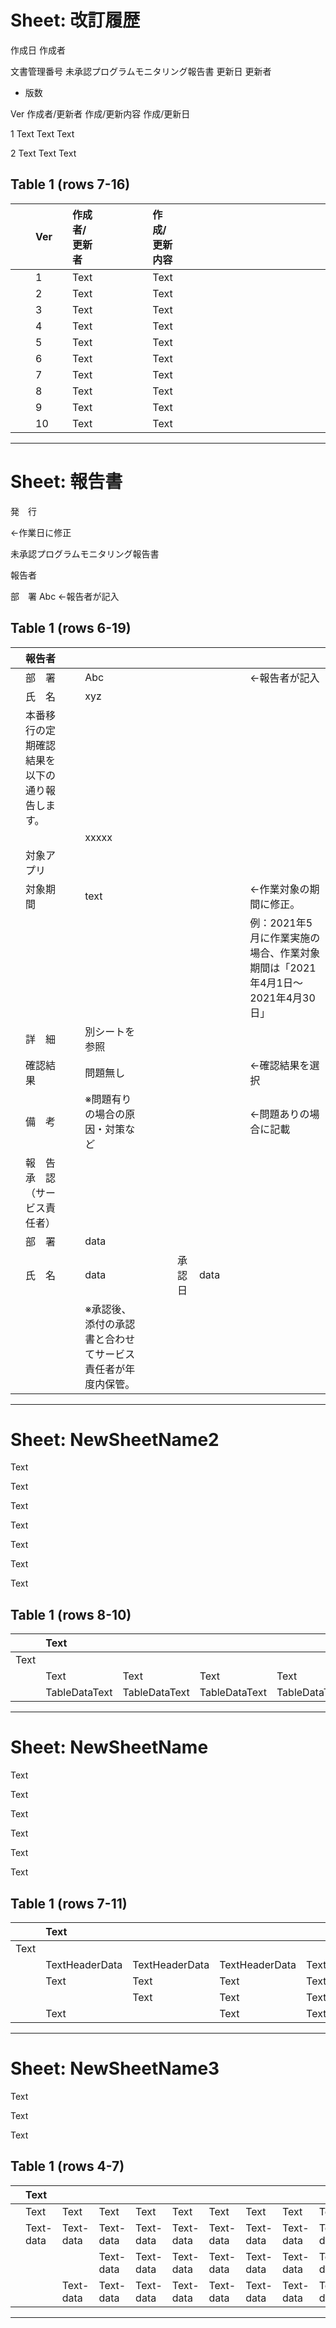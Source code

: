 # Sheet: 改訂履歴

作成日 作成者

文書管理番号 未承認プログラムモニタリング報告書 更新日 更新者

- 版数

Ver 作成者/更新者 作成/更新内容 作成/更新日

1 Text Text Text

2 Text Text Text

## Table 1 (rows 7-16)

|  |  | Ver |  | 作成者/更新者 |  |  |  |  |  | 作成/更新内容 |  |  |  |  |  |  |  |  |  |  |  |  |  |  |  |  |  |  |  |  |  | 作成/更新日 |  |  |  |  |  |  |  |  |  |  |  |  |  |  |  |  |  |  |  |  |  |  |  |  |  |  |  |  |  |  |  |  |  |  |  |  |  |  |  |  |  |  |  |  |  |  |  |  |  |  |  |  |  |  |  |  |  |  |  |  |  |  |  |  |  |  |  |  |  |  |  |  |  |  |
| :--- | :--- | :--- | :--- | :--- | :--- | :--- | :--- | :--- | :--- | :--- | :--- | :--- | :--- | :--- | :--- | :--- | :--- | :--- | :--- | :--- | :--- | :--- | :--- | :--- | :--- | :--- | :--- | :--- | :--- | :--- | :--- | :--- | :--- | :--- | :--- | :--- | :--- | :--- | :--- | :--- | :--- | :--- | :--- | :--- | :--- | :--- | :--- | :--- | :--- | :--- | :--- | :--- | :--- | :--- | :--- | :--- | :--- | :--- | :--- | :--- | :--- | :--- | :--- | :--- | :--- | :--- | :--- | :--- | :--- | :--- | :--- | :--- | :--- | :--- | :--- | :--- | :--- | :--- | :--- | :--- | :--- | :--- | :--- | :--- | :--- | :--- | :--- | :--- | :--- | :--- | :--- | :--- | :--- | :--- | :--- | :--- | :--- | :--- | :--- | :--- | :--- | :--- | :--- | :--- | :--- | :--- |
|  |  | 1 |  | Text |  |  |  |  |  | Text |  |  |  |  |  |  |  |  |  |  |  |  |  |  |  |  |  |  |  |  |  | Text |  |  |  |  |  |  |  |  |  |  |  |  |  |  |  |  |  |  |  |  |  |  |  |  |  |  |  |  |  |  |  |  |  |  |  |  |  |  |  |  |  |  |  |  |  |  |  |  |  |  |  |  |  |  |  |  |  |  |  |  |  |  |  |  |  |  |  |  |  |  |  |  |  |  |
|  |  | 2 |  | Text |  |  |  |  |  | Text |  |  |  |  |  |  |  |  |  |  |  |  |  |  |  |  |  |  |  |  |  | Text |  |  |  |  |  |  |  |  |  |  |  |  |  |  |  |  |  |  |  |  |  |  |  |  |  |  |  |  |  |  |  |  |  |  |  |  |  |  |  |  |  |  |  |  |  |  |  |  |  |  |  |  |  |  |  |  |  |  |  |  |  |  |  |  |  |  |  |  |  |  |  |  |  |  |
|  |  | 3 |  | Text |  |  |  |  |  | Text |  |  |  |  |  |  |  |  |  |  |  |  |  |  |  |  |  |  |  |  |  | Text |  |  |  |  |  |  |  |  |  |  |  |  |  |  |  |  |  |  |  |  |  |  |  |  |  |  |  |  |  |  |  |  |  |  |  |  |  |  |  |  |  |  |  |  |  |  |  |  |  |  |  |  |  |  |  |  |  |  |  |  |  |  |  |  |  |  |  |  |  |  |  |  |  |  |
|  |  | 4 |  | Text |  |  |  |  |  | Text |  |  |  |  |  |  |  |  |  |  |  |  |  |  |  |  |  |  |  |  |  | Text |  |  |  |  |  |  |  |  |  |  |  |  |  |  |  |  |  |  |  |  |  |  |  |  |  |  |  |  |  |  |  |  |  |  |  |  |  |  |  |  |  |  |  |  |  |  |  |  |  |  |  |  |  |  |  |  |  |  |  |  |  |  |  |  |  |  |  |  |  |  |  |  |  |  |
|  |  | 5 |  | Text |  |  |  |  |  | Text |  |  |  |  |  |  |  |  |  |  |  |  |  |  |  |  |  |  |  |  |  | Text |  |  |  |  |  |  |  |  |  |  |  |  |  |  |  |  |  |  |  |  |  |  |  |  |  |  |  |  |  |  |  |  |  |  |  |  |  |  |  |  |  |  |  |  |  |  |  |  |  |  |  |  |  |  |  |  |  |  |  |  |  |  |  |  |  |  |  |  |  |  |  |  |  |  |
|  |  | 6 |  | Text |  |  |  |  |  | Text |  |  |  |  |  |  |  |  |  |  |  |  |  |  |  |  |  |  |  |  |  | Text |  |  |  |  |  |  |  |  |  |  |  |  |  |  |  |  |  |  |  |  |  |  |  |  |  |  |  |  |  |  |  |  |  |  |  |  |  |  |  |  |  |  |  |  |  |  |  |  |  |  |  |  |  |  |  |  |  |  |  |  |  |  |  |  |  |  |  |  |  |  |  |  |  |  |
|  |  | 7 |  | Text |  |  |  |  |  | Text |  |  |  |  |  |  |  |  |  |  |  |  |  |  |  |  |  |  |  |  |  | Text |  |  |  |  |  |  |  |  |  |  |  |  |  |  |  |  |  |  |  |  |  |  |  |  |  |  |  |  |  |  |  |  |  |  |  |  |  |  |  |  |  |  |  |  |  |  |  |  |  |  |  |  |  |  |  |  |  |  |  |  |  |  |  |  |  |  |  |  |  |  |  |  |  |  |
|  |  | 8 |  | Text |  |  |  |  |  | Text |  |  |  |  |  |  |  |  |  |  |  |  |  |  |  |  |  |  |  |  |  | Text |  |  |  |  |  |  |  |  |  |  |  |  |  |  |  |  |  |  |  |  |  |  |  |  |  |  |  |  |  |  |  |  |  |  |  |  |  |  |  |  |  |  |  |  |  |  |  |  |  |  |  |  |  |  |  |  |  |  |  |  |  |  |  |  |  |  |  |  |  |  |  |  |  |  |
|  |  | 9 |  | Text |  |  |  |  |  | Text |  |  |  |  |  |  |  |  |  |  |  |  |  |  |  |  |  |  |  |  |  | Text |  |  |  |  |  |  |  |  |  |  |  |  |  |  |  |  |  |  |  |  |  |  |  |  |  |  |  |  |  |  |  |  |  |  |  |  |  |  |  |  |  |  |  |  |  |  |  |  |  |  |  |  |  |  |  |  |  |  |  |  |  |  |  |  |  |  |  |  |  |  |  |  |  |  |
|  |  | 10 |  | Text |  |  |  |  |  | Text |  |  |  |  |  |  |  |  |  |  |  |  |  |  |  |  |  |  |  |  |  | Text |  |  |  |  |  |  |  |  |  |  |  |  |  |  |  |  |  |  |  |  |  |  |  |  |  |  |  |  |  |  |  |  |  |  |  |  |  |  |  |  |  |  |  |  |  |  |  |  |  |  |  |  |  |  |  |  |  |  |  |  |  |  |  |  |  |  |  |  |  |  |  |  |  |  |

---

# Sheet: 報告書

発　行

←作業日に修正

未承認プログラムモニタリング報告書

報告者

部　署 Abc ←報告者が記入

## Table 1 (rows 6-19)

|  | 報告者 |  |  |  |  |  |  |  |  |  |  |
| :--- | :--- | :--- | :--- | :--- | :--- | :--- | :--- | :--- | :--- | :--- | :--- |
|  | 部　署 |  | Abc |  |  |  |  |  |  |  | ←報告者が記入 |
|  | 氏　名 |  | xyz |  |  |  |  |  |  |  |  |
|  | 本番移行の定期確認結果を以下の通り報告します。 |  |  |  |  |  |  |  |  |  |  |
|  |  |  | xxxxx |  |  |  |  |  |  |  |  |
|  | 対象アプリ |  |  |  |  |  |  |  |  |  |  |
|  | 対象期間 |  | text |  |  |  |  |  |  |  | ←作業対象の期間に修正。 |
|  |  |  |  |  |  |  |  |  |  |  | 例：2021年5月に作業実施の場合、作業対象期間は「2021年4月1日～2021年4月30日」 |
|  | 詳　細 |  | 別シートを参照 |  |  |  |  |  |  |  |  |
|  | 確認結果 |  | 問題無し |  |  |  |  |  |  |  | ←確認結果を選択 |
|  | 備　考 |  | ※問題有りの場合の原因・対策など |  |  |  |  |  |  |  | ←問題ありの場合に記載 |
|  | 報　告　承　認（サービス責任者） |  |  |  |  |  |  |  |  |  |  |
|  | 部　署 |  | data |  |  |  |  |  |  |  |  |
|  | 氏　名 |  | data |  |  |  | 承認日 | data |  |  |  |
|  |  |  | ※承認後、添付の承認書と合わせてサービス責任者が年度内保管。 |  |  |  |  |  |  |  |  |

---

# Sheet: NewSheetName2

Text

Text

Text

Text

Text

Text

Text

## Table 1 (rows 8-10)

|  | Text |  |  |  |  |  |  |  |
| :--- | :--- | :--- | :--- | :--- | :--- | :--- | :--- | :--- |
| Text |  |  |  |  |  |  |  |  |
|  | Text | Text | Text | Text | Text | Text | Text | Text |
|  | TableDataText | TableDataText | TableDataText | TableDataText | TableDataText | TableDataText | TableDataText | TableDataText |

---

# Sheet: NewSheetName

Text

Text

Text

Text

Text

Text

## Table 1 (rows 7-11)

|  | Text |  |  |  |  |  |  |  |
| :--- | :--- | :--- | :--- | :--- | :--- | :--- | :--- | :--- |
| Text |  |  |  |  |  |  |  |  |
|  | TextHeaderData | TextHeaderData | TextHeaderData | TextHeaderData | TextHeaderData | TextHeaderData | TextHeaderData | TextHeaderData |
|  | Text | Text | Text | Text | Text | Text | Text | Text |
|  |  | Text | Text | Text | Text | Text | Text | Text |
|  | Text |  | Text | Text | Text | Text | Text | Text |

---

# Sheet: NewSheetName3

Text

Text

Text

## Table 1 (rows 4-7)

|  | Text |  |  |  |  |  |  |  |  |
| :--- | :--- | :--- | :--- | :--- | :--- | :--- | :--- | :--- | :--- |
|  | Text | Text | Text | Text | Text | Text | Text | Text | Text |
|  | Text-data | Text-data | Text-data | Text-data | Text-data | Text-data | Text-data | Text-data | Text-data |
|  |  |  | Text-data | Text-data | Text-data | Text-data | Text-data | Text-data | Text-data |
|  |  | Text-data | Text-data | Text-data | Text-data | Text-data | Text-data | Text-data | Text-data |

---
